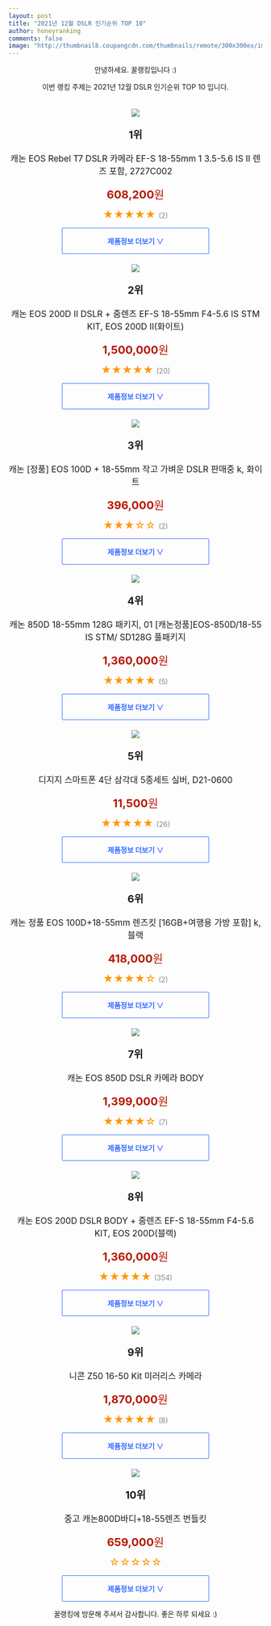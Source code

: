 ```yaml
--- 
layout: post 
title: "2021년 12월 DSLR 인기순위 TOP 10" 
author: honeyranking 
comments: false 
image: "http://thumbnail8.coupangcdn.com/thumbnails/remote/300x300ex/image/vendor_inventory/4fcd/66c0c3c745c2fa0c4179a0fc8d5ce7c9f7df71ab0811a5f70efc8df4d6f7.jpg" 
--- 
```

<p style="text-align: center;">안녕하세요. 꿀랭킹입니다 :)</p> <p style="text-align: center;">이번 랭킹 주제는 2021년 12월 DSLR 인기순위 TOP 10 입니다.</p><center><img src="http://thumbnail8.coupangcdn.com/thumbnails/remote/300x300ex/image/vendor_inventory/4fcd/66c0c3c745c2fa0c4179a0fc8d5ce7c9f7df71ab0811a5f70efc8df4d6f7.jpg" style="margin-top:20px" /></center> <p style="text-align: center; font-size: 20px"><b>1위</b></p> <p style="text-align: center; font-size: 17px">캐논 EOS Rebel T7 DSLR 카메라 EF-S 18-55mm 1 3.5-5.6 IS II 렌즈 포함, 2727C002</p> <p style="text-align: center;"><span style="color: #b61800; font-size: 22px;"><b>608,200</b>원</span></p> <p style="text-align: center;"><span style="color: #ff9600; font-size: 20px;">★★★★★ </span><span style="color: #878787;">(2)</span></p> <center><a href="https://link.coupang.com/a/hQf3x"> <div style="font-size: 14px; display: inline-block; padding: 15px 90px; color: #346aff; border-radius: 2px; border: 1px solid #346aff; cursor: pointer;"><b>제품정보 더보기 &or;</b></div> </a></center><center><img src="http://thumbnail8.coupangcdn.com/thumbnails/remote/300x300ex/image/vendor_inventory/d0a9/dc94f393a52185e6d332a2b511fe2f46dbcad4d80ffdc22a963ef348ea95.jpg" style="margin-top:20px" /></center> <p style="text-align: center; font-size: 20px"><b>2위</b></p> <p style="text-align: center; font-size: 17px">캐논 EOS 200D II DSLR + 줌렌즈 EF-S 18-55mm F4-5.6 IS STM KIT, EOS 200D II(화이트)</p> <p style="text-align: center;"><span style="color: #b61800; font-size: 22px;"><b>1,500,000</b>원</span></p> <p style="text-align: center;"><span style="color: #ff9600; font-size: 20px;">★★★★★ </span><span style="color: #878787;">(20)</span></p> <center><a href="https://link.coupang.com/a/hQf3y"> <div style="font-size: 14px; display: inline-block; padding: 15px 90px; color: #346aff; border-radius: 2px; border: 1px solid #346aff; cursor: pointer;"><b>제품정보 더보기 &or;</b></div> </a></center><center><img src="http://thumbnail8.coupangcdn.com/thumbnails/remote/300x300ex/image/vendor_inventory/0a0a/de72547ecebeefc952bc78786451e48e6e20d6b8ead3554e922df52376e2.jpg" style="margin-top:20px" /></center> <p style="text-align: center; font-size: 20px"><b>3위</b></p> <p style="text-align: center; font-size: 17px">캐논 [정품] EOS 100D + 18-55mm 작고 가벼운 DSLR 판매중 k, 화이트</p> <p style="text-align: center;"><span style="color: #b61800; font-size: 22px;"><b>396,000</b>원</span></p> <p style="text-align: center;"><span style="color: #ff9600; font-size: 20px;">★★★☆☆ </span><span style="color: #878787;">(2)</span></p> <center><a href="https://link.coupang.com/a/hQf3z"> <div style="font-size: 14px; display: inline-block; padding: 15px 90px; color: #346aff; border-radius: 2px; border: 1px solid #346aff; cursor: pointer;"><b>제품정보 더보기 &or;</b></div> </a></center><center><img src="http://thumbnail7.coupangcdn.com/thumbnails/remote/300x300ex/image/vendor_inventory/b832/ff5d98a9c47925f8329c86ea11d072858bc9b22e40947640a0d65667eeb5.jpg" style="margin-top:20px" /></center> <p style="text-align: center; font-size: 20px"><b>4위</b></p> <p style="text-align: center; font-size: 17px">캐논 850D 18-55mm 128G 패키지, 01 [캐논정품]EOS-850D/18-55 IS STM/ SD128G 풀패키지</p> <p style="text-align: center;"><span style="color: #b61800; font-size: 22px;"><b>1,360,000</b>원</span></p> <p style="text-align: center;"><span style="color: #ff9600; font-size: 20px;">★★★★★ </span><span style="color: #878787;">(5)</span></p> <center><a href="https://link.coupang.com/a/hQf3B"> <div style="font-size: 14px; display: inline-block; padding: 15px 90px; color: #346aff; border-radius: 2px; border: 1px solid #346aff; cursor: pointer;"><b>제품정보 더보기 &or;</b></div> </a></center><center><img src="http://thumbnail7.coupangcdn.com/thumbnails/remote/300x300ex/image/retail/images/2021/04/01/9/9/eea0d750-8e1e-4c46-84d4-f02f110f2f39.jpg" style="margin-top:20px" /></center> <p style="text-align: center; font-size: 20px"><b>5위</b></p> <p style="text-align: center; font-size: 17px">디지지 스마트폰 4단 삼각대 5종세트 실버, D21-0600</p> <p style="text-align: center;"><span style="color: #b61800; font-size: 22px;"><b>11,500</b>원</span></p> <p style="text-align: center;"><span style="color: #ff9600; font-size: 20px;">★★★★★ </span><span style="color: #878787;">(26)</span></p> <center><a href="https://link.coupang.com/a/hQf3C"> <div style="font-size: 14px; display: inline-block; padding: 15px 90px; color: #346aff; border-radius: 2px; border: 1px solid #346aff; cursor: pointer;"><b>제품정보 더보기 &or;</b></div> </a></center><center><img src="http://thumbnail8.coupangcdn.com/thumbnails/remote/300x300ex/image/vendor_inventory/0a0a/de72547ecebeefc952bc78786451e48e6e20d6b8ead3554e922df52376e2.jpg" style="margin-top:20px" /></center> <p style="text-align: center; font-size: 20px"><b>6위</b></p> <p style="text-align: center; font-size: 17px">캐논 정품 EOS 100D+18-55mm 렌즈킷 [16GB+여행용 가방 포함] k, 블랙</p> <p style="text-align: center;"><span style="color: #b61800; font-size: 22px;"><b>418,000</b>원</span></p> <p style="text-align: center;"><span style="color: #ff9600; font-size: 20px;">★★★★☆ </span><span style="color: #878787;">(2)</span></p> <center><a href="https://link.coupang.com/a/hQf3D"> <div style="font-size: 14px; display: inline-block; padding: 15px 90px; color: #346aff; border-radius: 2px; border: 1px solid #346aff; cursor: pointer;"><b>제품정보 더보기 &or;</b></div> </a></center><center><img src="http://thumbnail9.coupangcdn.com/thumbnails/remote/300x300ex/image/vendor_inventory/c9d6/1a14dc8c0e8d97fa72075d717f599d368108351993955cb9362a2e27d324.jpg" style="margin-top:20px" /></center> <p style="text-align: center; font-size: 20px"><b>7위</b></p> <p style="text-align: center; font-size: 17px">캐논 EOS 850D DSLR 카메라 BODY</p> <p style="text-align: center;"><span style="color: #b61800; font-size: 22px;"><b>1,399,000</b>원</span></p> <p style="text-align: center;"><span style="color: #ff9600; font-size: 20px;">★★★★☆ </span><span style="color: #878787;">(7)</span></p> <center><a href="https://link.coupang.com/a/hQf3E"> <div style="font-size: 14px; display: inline-block; padding: 15px 90px; color: #346aff; border-radius: 2px; border: 1px solid #346aff; cursor: pointer;"><b>제품정보 더보기 &or;</b></div> </a></center><center><img src="http://thumbnail6.coupangcdn.com/thumbnails/remote/300x300ex/image/vendor_inventory/73f6/7e909f038512c84ef6792719787178bd32ceec175e0c1ac011e89cc20e8d.jpg" style="margin-top:20px" /></center> <p style="text-align: center; font-size: 20px"><b>8위</b></p> <p style="text-align: center; font-size: 17px">캐논 EOS 200D DSLR BODY + 줌렌즈 EF-S 18-55mm F4-5.6 KIT, EOS 200D(블랙)</p> <p style="text-align: center;"><span style="color: #b61800; font-size: 22px;"><b>1,360,000</b>원</span></p> <p style="text-align: center;"><span style="color: #ff9600; font-size: 20px;">★★★★★ </span><span style="color: #878787;">(354)</span></p> <center><a href="https://link.coupang.com/a/hQf3F"> <div style="font-size: 14px; display: inline-block; padding: 15px 90px; color: #346aff; border-radius: 2px; border: 1px solid #346aff; cursor: pointer;"><b>제품정보 더보기 &or;</b></div> </a></center><center><img src="http://thumbnail8.coupangcdn.com/thumbnails/remote/300x300ex/image/vendor_inventory/1d75/ec48a1d80b9282415f3b721714aeddeeebb8df52c025f0c6565208d3cc81.jpeg" style="margin-top:20px" /></center> <p style="text-align: center; font-size: 20px"><b>9위</b></p> <p style="text-align: center; font-size: 17px">니콘 Z50 16-50 Kit 미러리스 카메라</p> <p style="text-align: center;"><span style="color: #b61800; font-size: 22px;"><b>1,870,000</b>원</span></p> <p style="text-align: center;"><span style="color: #ff9600; font-size: 20px;">★★★★★ </span><span style="color: #878787;">(8)</span></p> <center><a href="https://link.coupang.com/a/hQf3G"> <div style="font-size: 14px; display: inline-block; padding: 15px 90px; color: #346aff; border-radius: 2px; border: 1px solid #346aff; cursor: pointer;"><b>제품정보 더보기 &or;</b></div> </a></center><center><img src="http://thumbnail10.coupangcdn.com/thumbnails/remote/300x300ex/image/vendor_inventory/c5f5/e7f72a81363dbf5dfbc08e399b6dcdb9d57fb7d1978b71417e12e2dcd89c.jpeg" style="margin-top:20px" /></center> <p style="text-align: center; font-size: 20px"><b>10위</b></p> <p style="text-align: center; font-size: 17px">중고 캐논800D바디+18-55렌즈 번들킷</p> <p style="text-align: center;"><span style="color: #b61800; font-size: 22px;"><b>659,000</b>원</span></p> <p style="text-align: center;"><span style="color: #ff9600; font-size: 20px;">☆☆☆☆☆ </span><span style="color: #878787;"></span></p> <center><a href="https://link.coupang.com/a/hQf3I"> <div style="font-size: 14px; display: inline-block; padding: 15px 90px; color: #346aff; border-radius: 2px; border: 1px solid #346aff; cursor: pointer;"><b>제품정보 더보기 &or;</b></div> </a></center> <p style="text-align: center;">꿀랭킹에 방문해 주셔서 감사합니다. 좋은 하루 되세요 :)</p>
